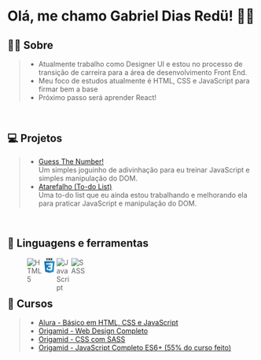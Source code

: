# Olá, me chamo Gabriel Dias Redü!  👨‍💻

## 🙋‍♂️  Sobre
>- Atualmente trabalho como Designer UI e estou no processo de transição de carreira para a área de desenvolvimento Front End.
>- Meu foco de estudos atualmente é HTML, CSS e JavaScript para firmar bem a base
>- Próximo passo será aprender React!

<br>

## 💻  Projetos
>- [Guess The Number!](https://github.com/gabrielredu/guess-the-number-js) <br>
>Um simples joguinho de adivinhação para eu treinar JavaScript e simples manipulação do DOM.
>- [Atarefalho (To-do List)](https://github.com/gabrielredu/atarefalho-to-do-list) <br>
>Uma to-do list que eu ainda estou trabalhando e melhorando ela para praticar JavaScript e manipulação do DOM.

<br>

## 🔧  Linguagens e ferramentas
><img align="left" alt="HTML5" width="30px" src="https://upload.wikimedia.org/wikipedia/commons/thumb/6/61/HTML5_logo_and_wordmark.svg/1200px-HTML5_logo_and_wordmark.svg.png" />
><img align="left" alt="CSS" width="30px" src="https://raw.githubusercontent.com/github/explore/6c6508f34230f0ac0d49e847a326429eefbfc030/topics/css/css.png" />
><img align="left" alt="JavaScript" width="30px" src="https://seeklogo.com/images/J/javascript-js-logo-2949701702-seeklogo.com.png" />
><img align="left" alt="SASS" width="30px" src="https://pressupinc.com/wp-content/uploads/2014/03/sass-logo.png" />

<br><br><br>

## 📖  Cursos
>- [Alura - Básico em HTML, CSS e JavaScript](https://www.alura.com.br/)
>- [Origamid - Web Design Completo](https://www.origamid.com/certificate/17756faa/)
>- [Origamid - CSS com SASS](https://www.origamid.com/certificate/1ac59d57/)
>- [Origamid - JavaScript Completo ES6+ (55% do curso feito)](https://www.origamid.com/curso/javascript-completo-es6/)